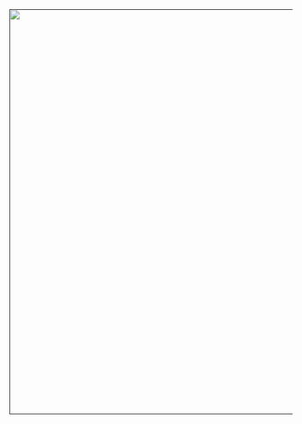 <a href="">
<img src="https://github.com/sheltowt/hiring-engineers/blob/bill_shelton/report/png/datadog_billshelton-1.png" width="1280" height="720"></a>
